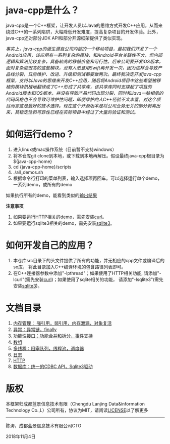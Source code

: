 # java-cpp是什么？ #

java-cpp是一个C++框架，让开发人员以Java的思维方式开发C++应用，从而来绕过C++的一系列陷阱，大幅降低开发难度，提高复杂项目的开发体验。此外，java-cpp还对部分JDK API和部分开源框架提供了类似实现。

*事实上，java-cpp的诞生源自公司内部的一个移动项目，最初我们开发了一个Android应用，该应用有一系列复杂的模块，和Android平台关联性不大，但内部逻辑和算法比较复杂，具备较高的移植价值和可行性。后来公司要开发iOS版本，面对复杂度很高的这些模块，没有人愿意用Swift再开发一次，因为这样会导致产品线分裂，日后维护、改进、升级和测试都要做两次。最终我决定开发java-cpp框架，支持以Java的思维来开发C++应用，随后将Android项目中这些希望被移植的模块机械地翻译成了C++形成了共享库，该共享库同时支撑起了项目的Android版本和iOS版本，并没有导致产品代码出现分裂，同时和Java一脉相承的代码风格也不会导致可维护性问题，即便维护的人C++经验不太丰富。对这个项目而言这是最好的技术选择。现在这个开源版本是将公司业务无关的部分剥离出来，其稳定性和可靠性已经在实际项目中经过了大量的验证和测试。*

# 如何运行demo？ #

 1. 进入linux或mac操作系统（目前暂不支持windows）
 2. 将本仓库git clone到本地，或下载到本地再解压。假设最终java-cpp根目录为${java-cpp-home}
 3. cd {java-cpp-home}/scripts
 4. ./all_demos.sh
 5. 根据命令行打印的菜单列表，输入选择项再回车。可以选择运行单个demo，一系列demo，或所有的demo

 如果执行所有的demo，能看到类似的[输出结果](./doc/all_demos_result.txt)
 
**注意事项**
1. 如果要运行HTTP相关的demo，需先安装[curl](https://curl.haxx.se/)。
2. 如果要运行sqlite3相关的demo，需先安装[sqlite3](https://www.sqlite.org/index.html)。

# 如何开发自己的应用？ #
1. 本仓库src目录下的头文件提供了所有的功能，并无相应的cpp文件或编译后的so库， 将此目录加入C++编译环境的包含路径列表即可。
2. 在C++连接器参数中添加"-lpthread"；如果使用了HTTP相关功能, 请添加"-lcurl"(需先安装[curl](https://curl.haxx.se/))；如果使用了sqlite相关的功能， 请添加"-lsqlite3"(需先安装[sqlite3](https://www.sqlite.org/index.html))。
 
# 文档目录 #
1. [内存管理： 强引用，弱引用，内存泄漏，对象复活](./doc/memory.md)
2. [异常：异常链，finally](./doc/exception.md)
3. [功能性接口：功能合并和拆分，事件支持](./doc/functional.md)
4. [数组](./doc/array.md)
5. [多线程：阻塞队列，线程池，调度器](./doc/threading.md)
6. [日志](./doc/logging.md)
7. [HTTP](./doc/http.md)
8. [数据库：统一的CDBC API，Sqlite3驱动](./doc/database.md)

# 版权 #
本框架归成都蓝景信息技术有限（Chengdu Lanjing Data&information Technology Co.,L）公司所有，协议为MIT，请阅读[LICENSE](./LICENSE)以了解更多

----------
陈涛，成都蓝景信息技术有限公司CTO

2018年11月4日
